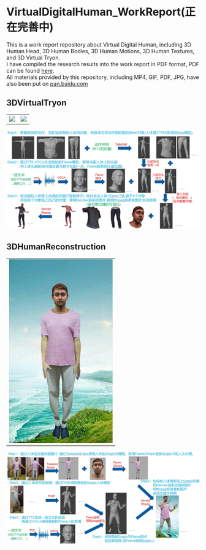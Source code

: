 # VirtualDigitalHuman_WorkReport(正在完善中)
This is a work report repository about Virtual Digital Human, including 3D Human Head, 3D Human Bodies, 3D Human Motions, 3D Human Textures, and 3D Virtual Tryon. <br/>
I have compiled the research results into the work report in PDF format, PDF can be found [here](VirtualDigitalHuman_WorkReport.pdf).<br/>
All materials provided by this repository, including MP4, GIF, PDF, JPG, have also been put on [pan.baidu.com](https://pan.baidu.com/s/1DAcX4ngI5wYj3Ad_goTp4w?pwd=7y69)<br/>

## 3DVirtualTryon

<table><tr>
<td><img src=3DVirtualTryon_Fps50_W270H480.gif border=0></td>
<td><img src=3DVirtualTryonTurn_Fps50_W270H480.gif border=0></td>
</tr></table>
<p align="center">
<img src="3DVirtualTryon_Pipeline.jpg">
</p>

## 3DHumanReconstruction

<table><tr>
<td><img src=3DHumanReconstruction_Fps50_W270H480.gif border=0 width=270 height=480></td>
</tr></table>

<p align="center">
<img src="3DHumanReconstruction_Pipeline.jpg">
</p>
